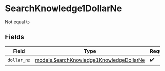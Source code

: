 # SearchKnowledge1DollarNe

Not equal to


## Fields

| Field                                                                                      | Type                                                                                       | Required                                                                                   | Description                                                                                |
| ------------------------------------------------------------------------------------------ | ------------------------------------------------------------------------------------------ | ------------------------------------------------------------------------------------------ | ------------------------------------------------------------------------------------------ |
| `dollar_ne`                                                                                | [models.SearchKnowledge1KnowledgeDollarNe](../models/searchknowledge1knowledgedollarne.md) | :heavy_check_mark:                                                                         | N/A                                                                                        |